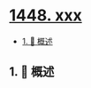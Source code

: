 # [1448. xxx](https://github.com/Tdahuyou/TNotes.leetcode/tree/main/notes/1448.%20xxx)

<!-- region:toc -->

- [1. 📝 概述](#1--概述)

<!-- endregion:toc -->

## 1. 📝 概述
